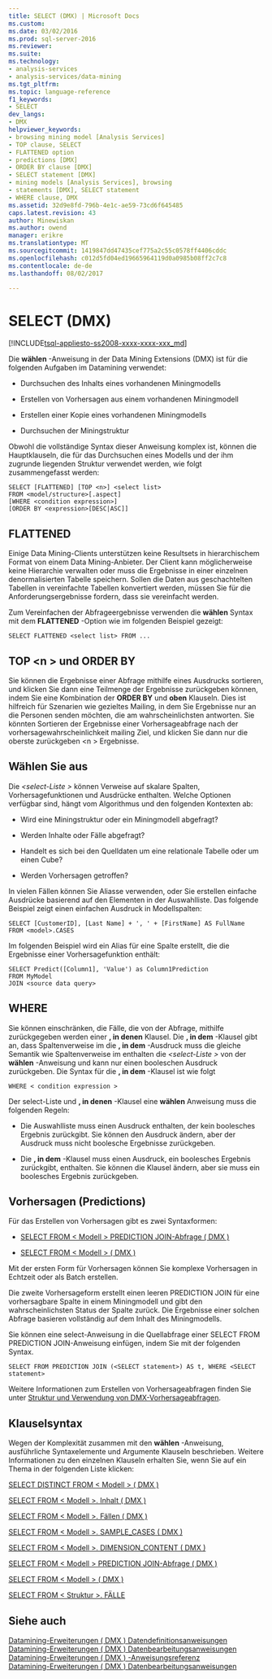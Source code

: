 ```yaml
---
title: SELECT (DMX) | Microsoft Docs
ms.custom: 
ms.date: 03/02/2016
ms.prod: sql-server-2016
ms.reviewer: 
ms.suite: 
ms.technology:
- analysis-services
- analysis-services/data-mining
ms.tgt_pltfrm: 
ms.topic: language-reference
f1_keywords:
- SELECT
dev_langs:
- DMX
helpviewer_keywords:
- browsing mining model [Analysis Services]
- TOP clause, SELECT
- FLATTENED option
- predictions [DMX]
- ORDER BY clause [DMX]
- SELECT statement [DMX]
- mining models [Analysis Services], browsing
- statements [DMX], SELECT statement
- WHERE clause, DMX
ms.assetid: 32d9e8fd-796b-4e1c-ae59-73cd6f645485
caps.latest.revision: 43
author: Minewiskan
ms.author: owend
manager: erikre
ms.translationtype: MT
ms.sourcegitcommit: 1419847dd47435cef775a2c55c0578ff4406cddc
ms.openlocfilehash: c012d5fd04ed19665964119d0a0985b08ff2c7c8
ms.contentlocale: de-de
ms.lasthandoff: 08/02/2017

---
```

# <a name="select-dmx"></a>SELECT (DMX)
[!INCLUDE[tsql-appliesto-ss2008-xxxx-xxxx-xxx_md](../includes/tsql-appliesto-ss2008-xxxx-xxxx-xxx-md.md)]

  Die **wählen** -Anweisung in der Data Mining Extensions (DMX) ist für die folgenden Aufgaben im Datamining verwendet:  
  
-   Durchsuchen des Inhalts eines vorhandenen Miningmodells  
  
-   Erstellen von Vorhersagen aus einem vorhandenen Miningmodell  
  
-   Erstellen einer Kopie eines vorhandenen Miningmodells  
  
-   Durchsuchen der Miningstruktur  
  
 Obwohl die vollständige Syntax dieser Anweisung komplex ist, können die Hauptklauseln, die für das Durchsuchen eines Modells und der ihm zugrunde liegenden Struktur verwendet werden, wie folgt zusammengefasst werden:  
  
```  
SELECT [FLATTENED] [TOP <n>] <select list>  
FROM <model/structure>[.aspect]  
[WHERE <condition expression>]  
[ORDER BY <expression>[DESC|ASC]]  
```  
  
## <a name="flattened"></a>FLATTENED  
 Einige Data Mining-Clients unterstützen keine Resultsets in hierarchischem Format von einem Data Mining-Anbieter. Der Client kann möglicherweise keine Hierarchie verwalten oder muss die Ergebnisse in einer einzelnen denormalisierten Tabelle speichern. Sollen die Daten aus geschachtelten Tabellen in vereinfachte Tabellen konvertiert werden, müssen Sie für die Anforderungsergebnisse fordern, dass sie vereinfacht werden.  
  
 Zum Vereinfachen der Abfrageergebnisse verwenden die **wählen** Syntax mit dem **FLATTENED** -Option wie im folgenden Beispiel gezeigt:  
  
```  
SELECT FLATTENED <select list> FROM ...  
```  
  
## <a name="top-n-and-order-by"></a>TOP \<n > und ORDER BY  
 Sie können die Ergebnisse einer Abfrage mithilfe eines Ausdrucks sortieren, und klicken Sie dann eine Teilmenge der Ergebnisse zurückgeben können, indem Sie eine Kombination der **ORDER BY** und **oben** Klauseln. Dies ist hilfreich für Szenarien wie gezieltes Mailing, in dem Sie Ergebnisse nur an die Personen senden möchten, die am wahrscheinlichsten antworten. Sie könnten Sortieren der Ergebnisse einer Vorhersageabfrage nach der vorhersagewahrscheinlichkeit mailing Ziel, und klicken Sie dann nur die oberste zurückgeben \<n > Ergebnisse.  
  
## <a name="select-list"></a>Wählen Sie aus  
 Die  *\<select-Liste >* können Verweise auf skalare Spalten, Vorhersagefunktionen und Ausdrücke enthalten. Welche Optionen verfügbar sind, hängt vom Algorithmus und den folgenden Kontexten ab:  
  
-   Wird eine Miningstruktur oder ein Miningmodell abgefragt?  
  
-   Werden Inhalte oder Fälle abgefragt?  
  
-   Handelt es sich bei den Quelldaten um eine relationale Tabelle oder um einen Cube?  
  
-   Werden Vorhersagen getroffen?  
  
 In vielen Fällen können Sie Aliasse verwenden, oder Sie erstellen einfache Ausdrücke basierend auf den Elementen in der Auswahlliste. Das folgende Beispiel zeigt einen einfachen Ausdruck in Modellspalten:  
  
```  
SELECT [CustomerID], [Last Name] + ', ' + [FirstName] AS FullName  
FROM <model>.CASES  
```  
  
 Im folgenden Beispiel wird ein Alias für eine Spalte erstellt, die die Ergebnisse einer Vorhersagefunktion enthält:  
  
```  
SELECT Predict([Column1], 'Value') as Column1Prediction  
FROM MyModel  
JOIN <source data query>  
```  
  
## <a name="where"></a>WHERE  
 Sie können einschränken, die Fälle, die von der Abfrage, mithilfe zurückgegeben werden einer **, in denen** Klausel. Die **, in dem** -Klausel gibt an, dass Spaltenverweise im die **, in dem** -Ausdruck muss die gleiche Semantik wie Spaltenverweise im enthalten die  *\<select-Liste >* von der **wählen** -Anweisung und kann nur einen booleschen Ausdruck zurückgeben. Die Syntax für die **, in dem** -Klausel ist wie folgt  
  
```  
WHERE < condition expression >  
```  
  
 Der select-Liste und **, in denen** -Klausel eine **wählen** Anweisung muss die folgenden Regeln:  
  
-   Die Auswahlliste muss einen Ausdruck enthalten, der kein boolesches Ergebnis zurückgibt. Sie können den Ausdruck ändern, aber der Ausdruck muss nicht boolesche Ergebnisse zurückgeben.  
  
-   Die **, in dem** -Klausel muss einen Ausdruck, ein boolesches Ergebnis zurückgibt, enthalten. Sie können die Klausel ändern, aber sie muss ein boolesches Ergebnis zurückgeben.  
  
## <a name="predictions"></a>Vorhersagen (Predictions)  
 Für das Erstellen von Vorhersagen gibt es zwei Syntaxformen:  
  
-   [SELECT FROM &#60; Modell &#62; PREDICTION JOIN-Abfrage &#40; DMX &#41;](../dmx/select-from-model-prediction-join-dmx.md)  
  
-   [SELECT FROM &#60; Modell &#62; &#40; DMX &#41;](../dmx/select-from-model-dmx.md)  
  
 Mit der ersten Form für Vorhersagen können Sie komplexe Vorhersagen in Echtzeit oder als Batch erstellen.  
  
 Die zweite Vorhersageform erstellt einen leeren PREDICTION JOIN für eine vorhersagbare Spalte in einem Miningmodell und gibt den wahrscheinlichsten Status der Spalte zurück. Die Ergebnisse einer solchen Abfrage basieren vollständig auf dem Inhalt des Miningmodells.  
  
 Sie können eine select-Anweisung in die Quellabfrage einer SELECT FROM PREDICTION JOIN-Anweisung einfügen, indem Sie mit der folgenden Syntax.  
  
```  
SELECT FROM PREDICTION JOIN (<SELECT statement>) AS t, WHERE <SELECT statement>  
```  
  
 Weitere Informationen zum Erstellen von Vorhersageabfragen finden Sie unter [Struktur und Verwendung von DMX-Vorhersageabfragen](../dmx/structure-and-usage-of-dmx-prediction-queries.md).  
  
## <a name="clause-syntax"></a>Klauselsyntax  
 Wegen der Komplexität zusammen mit den **wählen** -Anweisung, ausführliche Syntaxelemente und Argumente Klauseln beschrieben. Weitere Informationen zu den einzelnen Klauseln erhalten Sie, wenn Sie auf ein Thema in der folgenden Liste klicken:  
  
 [SELECT DISTINCT FROM &#60; Modell &#62; &#40; DMX &#41;](../dmx/select-distinct-from-model-dmx.md)  
  
 [SELECT FROM &#60; Modell &#62;. Inhalt &#40; DMX &#41;](../dmx/select-from-model-content-dmx.md)  
  
 [SELECT FROM &#60; Modell &#62;. Fällen &#40; DMX &#41;](../dmx/select-from-model-cases-dmx.md)  
  
 [SELECT FROM &#60; Modell &#62;. SAMPLE_CASES &#40; DMX &#41;](../dmx/select-from-model-sample-cases-dmx.md)  
  
 [SELECT FROM &#60; Modell &#62;. DIMENSION_CONTENT &#40; DMX &#41;](../dmx/select-from-model-dimension-content-dmx.md)  
  
 [SELECT FROM &#60; Modell &#62; PREDICTION JOIN-Abfrage &#40; DMX &#41;](../dmx/select-from-model-prediction-join-dmx.md)  
  
 [SELECT FROM &#60; Modell &#62; &#40; DMX &#41;](../dmx/select-from-model-dmx.md)  
  
 [SELECT FROM &#60; Struktur &#62;. FÄLLE](../dmx/select-from-structure-cases.md)  
  
## <a name="see-also"></a>Siehe auch  
 [Datamining-Erweiterungen &#40; DMX &#41; Datendefinitionsanweisungen](../dmx/dmx-statements-data-definition.md)   
 [Datamining-Erweiterungen &#40; DMX &#41; Datenbearbeitungsanweisungen](../dmx/dmx-statements-data-manipulation.md)   
 [Datamining-Erweiterungen &#40; DMX &#41; -Anweisungsreferenz](../dmx/data-mining-extensions-dmx-statements.md)   
 [Datamining-Erweiterungen &#40; DMX &#41; Datenbearbeitungsanweisungen](../dmx/dmx-statements-data-manipulation.md)  
  
  

